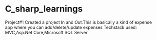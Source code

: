# C_sharp_learnings

Project#1 
Created a project In and Out.This is basically a kind of expense app where you can add/delete/update expenses
Techstack used: MVC,Asp.Net Core,Microsoft SQL Server
